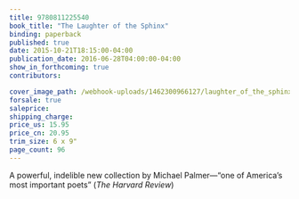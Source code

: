 ```yaml
---
title: 9780811225540
book_title: "The Laughter of the Sphinx"
binding: paperback
published: true
date: 2015-10-21T18:15:00-04:00
publication_date: 2016-06-28T04:00:00-04:00
show_in_forthcoming: true
contributors:

cover_image_path: /webhook-uploads/1462300966127/laughter_of_the_sphinx_cover_final.jpg
forsale: true
saleprice:
shipping_charge:
price_us: 15.95
price_cn: 20.95
trim_size: 6 x 9"
page_count: 96
---
```

A powerful, indelible new collection by Michael Palmer—“one of America’s most important poets” (_The Harvard Review_)

